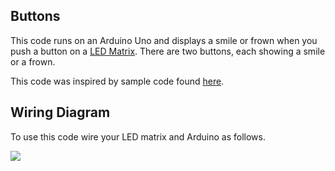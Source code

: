 ## Buttons

This code runs on an Arduino Uno and displays a smile or frown when you push a button on a [LED Matrix](https://www.creatroninc.com/product/16x16-led-matrix-board/). There are two buttons, each showing a smile or a frown.

This code was inspired by sample code found [here](https://www.creatroninc.com/download/16x16-LED-Matrix-Board-Demo-Code.zip).

## Wiring Diagram

To use this code wire your LED matrix and Arduino as follows.

<img src="./circuit.svg">